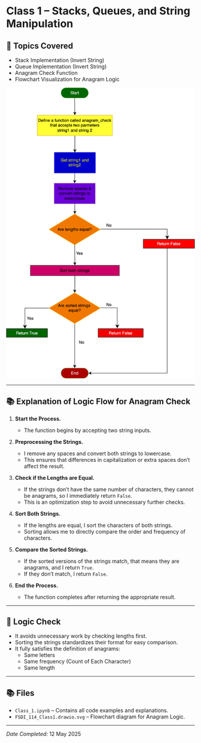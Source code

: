 # Class 1 – Stacks, Queues, and String Manipulation

## 📝 Topics Covered
- Stack Implementation (Invert String)
- Queue Implementation (Invert String)
- Anagram Check Function
- Flowchart Visualization for Anagram Logic


![Anagram Flowchart](FSDI_114_Class1.drawio.svg)

---

## 📚 Explanation of Logic Flow for Anagram Check

1. **Start the Process.**  
   - The function begins by accepting two string inputs.

2. **Preprocessing the Strings.**  
   - I remove any spaces and convert both strings to lowercase.  
   - This ensures that differences in capitalization or extra spaces don’t affect the result.

3. **Check if the Lengths are Equal.**  
   - If the strings don’t have the same number of characters, they cannot be anagrams, so I immediately return `False`.  
   - This is an optimization step to avoid unnecessary further checks.

4. **Sort Both Strings.**  
   - If the lengths are equal, I sort the characters of both strings.  
   - Sorting allows me to directly compare the order and frequency of characters.

5. **Compare the Sorted Strings.**  
   - If the sorted versions of the strings match, that means they are anagrams, and I return `True`.  
   - If they don’t match, I return `False`.

6. **End the Process.**  
   - The function completes after returning the appropriate result.

---

## 🎯 Logic Check

- It avoids unnecessary work by checking lengths first.  
- Sorting the strings standardizes their format for easy comparison.  
- It fully satisfies the definition of anagrams:  
  - Same letters  
  - Same frequency (Count of Each Character)  
  - Same length  

---
## 📚 Files
- `Class_1.ipynb` – Contains all code examples and explanations.
- `FSDI_114_Class1.drawio.svg` – Flowchart diagram for Anagram Logic.

---

*Date Completed:* 12 May 2025